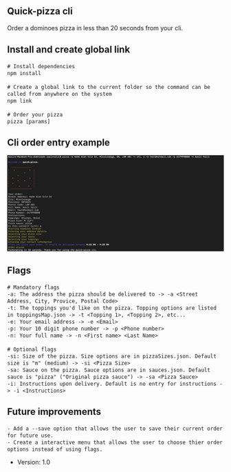 ## Quick-pizza cli

Order a dominoes pizza in less than 20 seconds from your cli.

## Install and create global link

```
# Install dependencies
npm install

# Create a global link to the current folder so the command can be called from anywhere on the system
npm link

# Order your pizza
pizza [params]
```

## Cli order entry example

![](read_me_assets/example.png)

## Flags

```
# Mandatory flags
-a: The address the pizza should be delivered to -> -a <Street Address, City, Provice, Postal Code>
-t: The toppings you'd like on the pizza. Topping options are listed in toppingsMap.json -> -t <Topping 1>, <Topping 2>, etc...
-e: Your email address -> -e <Email>
-p: Your 10 digit phone number -> -p <Phone number>
-n: Your full name -> -n <First name> <Last Name>

# Optional flags
-si: Size of the pizza. Size options are in pizzaSizes.json. Default size is "m" (medium) -> -si <Pizza Size>
-sa: Sauce on the pizza. Sauce options are in sauces.json. Default sauce is "pizza" ("Original pizza sauce") -> -sa <Pizza Sauce>
-i: Instructions upon delivery. Default is no entry for instructions -> -i <Instructions>

```

## Future improvements

```
- Add a --save option that allows the user to save their current order for future use.
- Create a interactive menu that allows the user to choose thier order options instead of using flags.
```

- Version: 1.0

